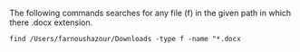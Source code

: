 The following commands searches for any file (f) in the given path in which there .docx extension. 
```
find /Users/farnoushazour/Downloads -type f -name "*.docx
```
